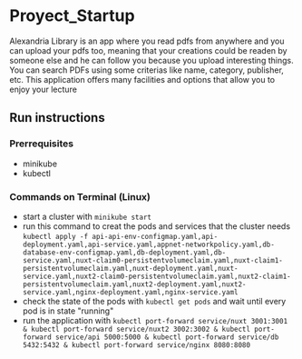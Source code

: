 # Proyect_Startup
Alexandria Library is an app where you read pdfs from anywhere and you can upload your pdfs too, meaning that your creations could be readen by someone else and he can follow you because you upload interesting things.
You can search PDFs using some criterias like name, category, publisher, etc. This application offers many facilities and options that allow you to enjoy your lecture
## Run instructions
### Prerrequisites
* minikube
* kubectl
### Commands on Terminal (Linux)
* start a cluster with ```minikube start```
* run this command to creat the pods and services that the cluster needs
```kubectl apply -f api-api-env-configmap.yaml,api-deployment.yaml,api-service.yaml,appnet-networkpolicy.yaml,db-database-env-configmap.yaml,db-deployment.yaml,db-service.yaml,nuxt-claim0-persistentvolumeclaim.yaml,nuxt-claim1-persistentvolumeclaim.yaml,nuxt-deployment.yaml,nuxt-service.yaml,nuxt2-claim0-persistentvolumeclaim.yaml,nuxt2-claim1-persistentvolumeclaim.yaml,nuxt2-deployment.yaml,nuxt2-service.yaml,nginx-deployment.yaml,nginx-service.yaml```
* check the state of the pods with ```kubectl get pods``` and wait until every pod is in state "running"
* run the application with ```kubectl port-forward service/nuxt 3001:3001 & kubectl port-forward service/nuxt2 3002:3002 & kubectl port-forward service/api 5000:5000 & kubectl port-forward service/db 5432:5432 & kubectl port-forward service/nginx 8080:8080```